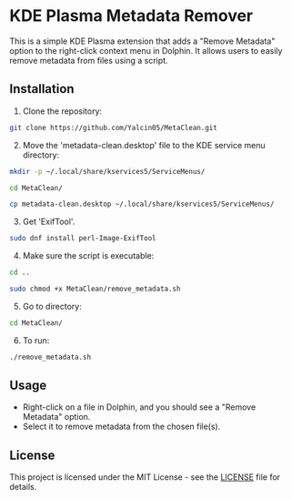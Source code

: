 # KDE Plasma Metadata Remover

This is a simple KDE Plasma extension that adds a "Remove Metadata" option to the right-click context menu in Dolphin. It allows users to easily remove metadata from files using a script.

## Installation

1. Clone the repository:
```bash
git clone https://github.com/Yalcin05/MetaClean.git
```
2. Move the 'metadata-clean.desktop' file to the KDE service menu directory:
 ```bash
mkdir -p ~/.local/share/kservices5/ServiceMenus/
```
```bash
cd MetaClean/
```
```bash
cp metadata-clean.desktop ~/.local/share/kservices5/ServiceMenus/
```
3. Get 'ExifTool'.
```bash
sudo dnf install perl-Image-ExifTool
```
4. Make sure the script is executable:
```bash
cd ..
```
```bash
sudo chmod +x MetaClean/remove_metadata.sh
```
5. Go to directory:
```bash
cd MetaClean/
```
   
6. To run:
```bash
./remove_metadata.sh
```

## Usage

- Right-click on a file in Dolphin, and you should see a "Remove Metadata" option.
- Select it to remove metadata from the chosen file(s).

## License

This project is licensed under the MIT License - see the [LICENSE](LICENSE) file for details.
